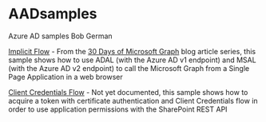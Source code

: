 # AADsamples
Azure AD samples
Bob German

[Implicit Flow](implicitFlow/) - From the [30 Days of Microsoft Graph](https://developer.microsoft.com/graph/blogs/announcing-30-days-of-microsoft-graph-blog-series/?WT.mc_id=m365-0000-rogerman) blog article series, this sample shows how to use ADAL (with the Azure AD v1 endpoint) and MSAL (with the Azure AD v2 endpoint) to call the Microsoft Graph from a Single Page Application in a web browser

[Client Credentials Flow](clientCredentialsFlow/) - Not yet documented, this sample shows how to acquire a token with certificate authentication and Client Credentials flow in order to use application permissions with the SharePoint REST API